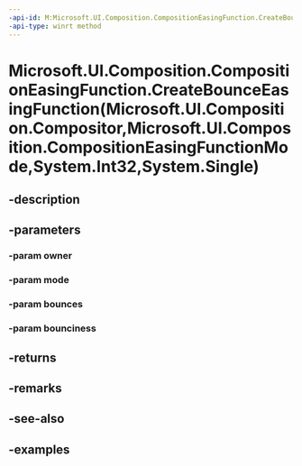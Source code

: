 ```yaml
---
-api-id: M:Microsoft.UI.Composition.CompositionEasingFunction.CreateBounceEasingFunction(Microsoft.UI.Composition.Compositor,Microsoft.UI.Composition.CompositionEasingFunctionMode,System.Int32,System.Single)
-api-type: winrt method
---
```


# Microsoft.UI.Composition.CompositionEasingFunction.CreateBounceEasingFunction(Microsoft.UI.Composition.Compositor,Microsoft.UI.Composition.CompositionEasingFunctionMode,System.Int32,System.Single)

<!--
public static Microsoft.UI.Composition.BounceEasingFunction CreateBounceEasingFunction (Microsoft.UI.Composition.Compositor owner, Microsoft.UI.Composition.CompositionEasingFunctionMode mode, int bounces, float bounciness);
-->


## -description

## -parameters

### -param owner

### -param mode

### -param bounces

### -param bounciness

## -returns

## -remarks

## -see-also

## -examples


